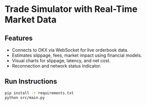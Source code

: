 # Trade Simulator with Real-Time Market Data

## Features
- Connects to OKX via WebSocket for live orderbook data.
- Estimates slippage, fees, market impact using financial models.
- Visual charts for slippage, latency, and net cost.
- Reconnection and network status indicator.

## Run Instructions
```bash
pip install -r requirements.txt
python src/main.py
```
